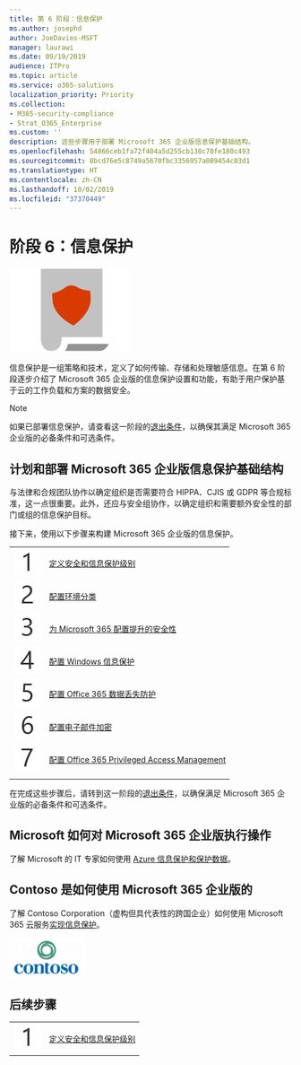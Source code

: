 ```yaml
---
title: 第 6 阶段：信息保护
ms.author: josephd
author: JoeDavies-MSFT
manager: laurawi
ms.date: 09/19/2019
audience: ITPro
ms.topic: article
ms.service: o365-solutions
localization_priority: Priority
ms.collection:
- M365-security-compliance
- Strat_O365_Enterprise
ms.custom: ''
description: 这些步骤用于部署 Microsoft 365 企业版信息保护基础结构。
ms.openlocfilehash: 54866ceb1fa72f404a5d255cb130c70fe180c493
ms.sourcegitcommit: 8bcd76e5c8749a5670fbc3356957a089454c03d1
ms.translationtype: HT
ms.contentlocale: zh-CN
ms.lasthandoff: 10/02/2019
ms.locfileid: "37370449"
---
```

# <a name="phase-6-information-protection"></a>阶段 6：信息保护

![阶段 6：信息保护](./media/deploy-foundation-infrastructure/infoprotection_icon.png)

信息保护是一组策略和技术，定义了如何传输、存储和处理敏感信息。在第 6 阶段逐步介绍了 Microsoft 365 企业版的信息保护设置和功能，有助于用户保护基于云的工作负载和方案的数据安全。

>[!Note]
>如果已部署信息保护，请查看这一阶段的[退出条件](infoprotect-exit-criteria.md)，以确保其满足 Microsoft 365 企业版的必备条件和可选条件。
>

## <a name="plan-and-deploy-your-microsoft-365-enterprise-information-protection-infrastructure"></a>计划和部署 Microsoft 365 企业版信息保护基础结构 

与法律和合规团队协作以确定组织是否需要符合 HIPPA、CJIS 或 GDPR 等合规标准，这一点很重要。此外，还应与安全组协作，以确定组织和需要额外安全性的部门或组的信息保护目标。

接下来，使用以下步骤来构建 Microsoft 365 企业版的信息保护。

|||
|:-------|:-----|
|![第 1 步](./media/stepnumbers/Step1.png)|[定义安全和信息保护级别](infoprotect-define-sec-infoprotect-levels.md)|
|![第 2 步](./media/stepnumbers/Step2.png)|[配置环境分类](infoprotect-configure-classification.md)|
|![第 3 步](./media/stepnumbers/Step3.png)|[为 Microsoft 365 配置提升的安全性](infoprotect-configure-increased-security-office-365.md)|
|![第 4 步](./media/stepnumbers/Step4.png)|[配置 Windows 信息保护](infoprotect-deploy-windows-information-protection.md)|
|![第 5 步](./media/stepnumbers/Step5.png)|[配置 Office 365 数据丢失防护](infoprotect-data-loss-prevention.md)|
|![第 6 步](./media/stepnumbers/Step6.png)|[配置电子邮件加密](infoprotect-email-encryption.md)|
|![第 7 步](./media/stepnumbers/Step7.png)|[配置 Office 365 Privileged Access Management](infoprotect-configure-privileged-access-management.md)|
|||

在完成这些步骤后，请转到这一阶段的[退出条件](infoprotect-exit-criteria.md)，以确保满足 Microsoft 365 企业版的必备条件和可选条件。

## <a name="how-microsoft-does-microsoft-365-enterprise"></a>Microsoft 如何对 Microsoft 365 企业版执行操作

了解 Microsoft 的 IT 专家如何使用 [Azure 信息保护和保护数据](https://www.microsoft.com/zh-CN/itshowcase/deploying-and-managing-microsoft-365#primaryR9)。

## <a name="how-contoso-did-microsoft-365-enterprise"></a>Contoso 是如何使用 Microsoft 365 企业版的

了解 Contoso Corporation（虚构但具代表性的跨国企业）如何使用 Microsoft 365 云服务[实现信息保护](contoso-info-protect.md)。

![Contoso Corporation](./media/contoso-overview/contoso-icon.png)

## <a name="next-step"></a>后续步骤

|||
|:-------|:-----|
|![第 1 步](./media/stepnumbers/Step1.png)|[定义安全和信息保护级别](infoprotect-define-sec-infoprotect-levels.md)|

